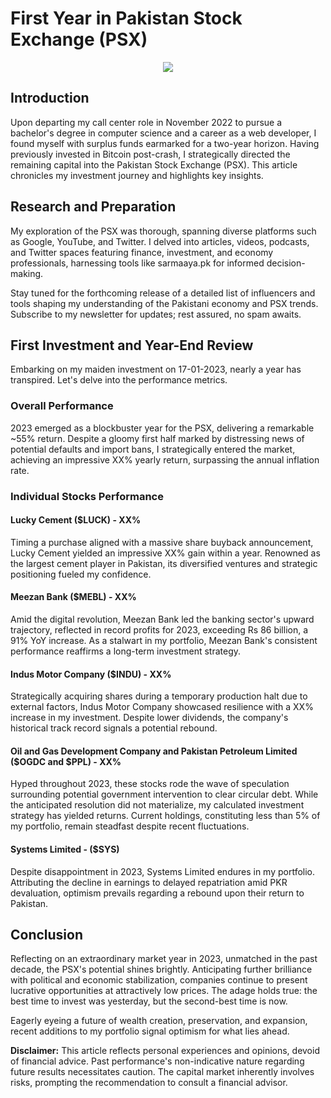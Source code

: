 # First Year in Pakistan Stock Exchange (PSX)

 <div style="display: flex; justify-content: center;"><img src="https://github.com/yasoo-exe/blog/assets/76653084/6ca14cad-6280-4f05-b436-71912e0a6e62"/></div>


## Introduction
Upon departing my call center role in November 2022 to pursue a bachelor's degree in computer science and a career as a web developer, I found myself with surplus funds earmarked for a two-year horizon. Having previously invested in Bitcoin post-crash, I strategically directed the remaining capital into the Pakistan Stock Exchange (PSX). This article chronicles my investment journey and highlights key insights.

## Research and Preparation
My exploration of the PSX was thorough, spanning diverse platforms such as Google, YouTube, and Twitter. I delved into articles, videos, podcasts, and Twitter spaces featuring finance, investment, and economy professionals, harnessing tools like sarmaaya.pk for informed decision-making.

Stay tuned for the forthcoming release of a detailed list of influencers and tools shaping my understanding of the Pakistani economy and PSX trends. Subscribe to my newsletter for updates; rest assured, no spam awaits.

## First Investment and Year-End Review
Embarking on my maiden investment on 17-01-2023, nearly a year has transpired. Let's delve into the performance metrics.

### Overall Performance
2023 emerged as a blockbuster year for the PSX, delivering a remarkable ~55% return. Despite a gloomy first half marked by distressing news of potential defaults and import bans, I strategically entered the market, achieving an impressive XX% yearly return, surpassing the annual inflation rate.

### Individual Stocks Performance

#### Lucky Cement ($LUCK) - XX%
Timing a purchase aligned with a massive share buyback announcement, Lucky Cement yielded an impressive XX% gain within a year. Renowned as the largest cement player in Pakistan, its diversified ventures and strategic positioning fueled my confidence.

#### Meezan Bank ($MEBL) - XX%
Amid the digital revolution, Meezan Bank led the banking sector's upward trajectory, reflected in record profits for 2023, exceeding Rs 86 billion, a 91% YoY increase. As a stalwart in my portfolio, Meezan Bank's consistent performance reaffirms a long-term investment strategy.

#### Indus Motor Company ($INDU) - XX%
Strategically acquiring shares during a temporary production halt due to external factors, Indus Motor Company showcased resilience with a XX% increase in my investment. Despite lower dividends, the company's historical track record signals a potential rebound.

#### Oil and Gas Development Company and Pakistan Petroleum Limited ($OGDC and $PPL) - XX%
Hyped throughout 2023, these stocks rode the wave of speculation surrounding potential government intervention to clear circular debt. While the anticipated resolution did not materialize, my calculated investment strategy has yielded returns. Current holdings, constituting less than 5% of my portfolio, remain steadfast despite recent fluctuations.

#### Systems Limited - ($SYS)
Despite disappointment in 2023, Systems Limited endures in my portfolio. Attributing the decline in earnings to delayed repatriation amid PKR devaluation, optimism prevails regarding a rebound upon their return to Pakistan.

## Conclusion
Reflecting on an extraordinary market year in 2023, unmatched in the past decade, the PSX's potential shines brightly. Anticipating further brilliance with political and economic stabilization, companies continue to present lucrative opportunities at attractively low prices. The adage holds true: the best time to invest was yesterday, but the second-best time is now.

Eagerly eyeing a future of wealth creation, preservation, and expansion, recent additions to my portfolio signal optimism for what lies ahead.

**Disclaimer:**
This article reflects personal experiences and opinions, devoid of financial advice. Past performance's non-indicative nature regarding future results necessitates caution. The capital market inherently involves risks, prompting the recommendation to consult a financial advisor.

